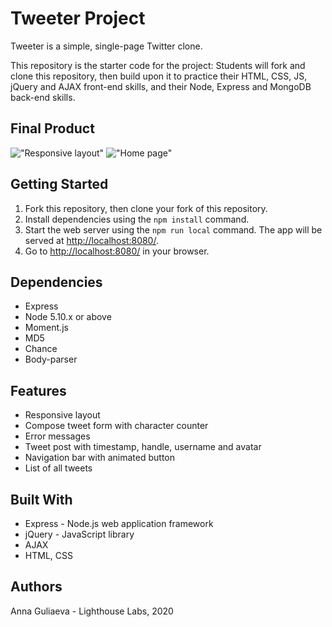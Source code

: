 # Tweeter Project

Tweeter is a simple, single-page Twitter clone.

This repository is the starter code for the project: Students will fork and clone this repository, then build upon it to practice their HTML, CSS, JS, jQuery and AJAX front-end skills, and their Node, Express and MongoDB back-end skills.

## Final Product

!["Responsive layout"](https://github.com/SweetBeef555/tweeterApp/blob/master/docs/tweet-box-responsive.png?raw=true)
!["Home page"](https://github.com/SweetBeef555/tweeterApp/blob/master/docs/tweet-box.png?raw=true)

## Getting Started

1. Fork this repository, then clone your fork of this repository.
2. Install dependencies using the `npm install` command.
3. Start the web server using the `npm run local` command. The app will be served at <http://localhost:8080/>.
4. Go to <http://localhost:8080/> in your browser.

## Dependencies

- Express
- Node 5.10.x or above
- Moment.js
- MD5
- Chance
- Body-parser

## Features
- Responsive layout
- Compose tweet form with character counter
- Error messages
- Tweet post with timestamp, handle, username and avatar
- Navigation bar with animated button
- List of all tweets 

## Built With

- Express - Node.js web application framework
- jQuery - JavaScript library
- AJAX
- HTML, CSS 



## Authors

Anna Guliaeva - Lighthouse Labs, 2020

